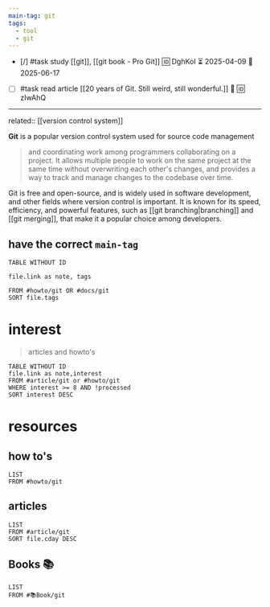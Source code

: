 ```yaml
---
main-tag: git
tags:
  - tool
  - git
---
```

- [/] #task study [[git]], [[git book - Pro Git]] 🆔 DghKoI ⏳ 2025-04-09 📅 2025-06-17
- [ ] #task read article [[20 years of Git. Still weird, still wonderful.]] 📰 🆔 zIwAhQ
___
related:: [[version control system]]
>
**Git** is a popular version control system used for  source code management
>  and coordinating work among programmers collaborating on a project.
  It allows multiple people to work on the same project at the same time without
 overwriting each other's changes, and provides a way to track and manage
 changes to the codebase over time.

Git is free and open-source, and is widely used in software development, and other fields  where version control is important.
It is known for its speed, efficiency, and powerful features, such as [[git branching|branching]]
  and [[git merging]], that make it a popular choice among developers.

## have the correct `main-tag`

```dataview
TABLE WITHOUT ID

file.link as note, tags

FROM #howto/git OR #docs/git
SORT file.tags
```

# interest
> articles and howto's

```dataview
TABLE WITHOUT ID
file.link as note,interest
FROM #article/git or #howto/git
WHERE interest >= 8 AND !processed
SORT interest DESC
```
# resources

## how to's

```dataview
LIST
FROM #howto/git
```

## articles

```dataview
LIST
FROM #article/git
SORT file.cday DESC
```

## Books 📚

```dataview
LIST
FROM #📚Book/git
```
